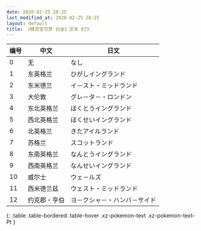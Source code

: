 ```yaml
---
date: 2020-02-25 20:25
last_modified_at: 2020-02-25 20:25
layout: default
title: 《精灵宝可梦 白金》文本 673
---
```

| 编号 | 中文 | 日文 |
| ---- | ---- | ---- |
| 0 | 无 | なし |
| 1 | 东英格兰 | ひがしイングランド |
| 2 | 东米德兰 | イ－スト・ミッドランド |
| 3 | 大伦敦 | グレ－タ－・ロンドン |
| 4 | 东北英格兰 | ほくとうイングランド |
| 5 | 西北英格兰 | ほくせいイングランド |
| 6 | 北英格兰 | きたアイルランド |
| 7 | 苏格兰 | スコットランド |
| 8 | 东南英格兰 | なんとうイングランド |
| 9 | 西南英格兰 | なんせいイングランド |
| 10 | 威尔士 | ウェ－ルズ |
| 11 | 西米德兰兹 | ウェスト・ミッドランド |
| 12 | 约克郡・亨伯 | ヨ－クシャ－・ハンバ－サイド |
{: .table .table-bordered .table-hover .xz-pokemon-text .xz-pokemon-text-Pt }